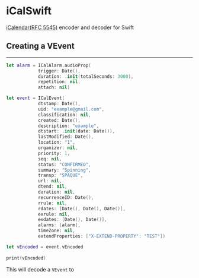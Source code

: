 # iCalSwift

[iCalendar(RFC 5545)](https://tools.ietf.org/html/rfc5545#section-3.8.7.4) encoder and decoder for Swift

## Creating a VEvent

---

 

```swift
let alarm = ICalAlarm.audioProp(
            trigger: Date(),
            duration: .init(totalSeconds: 3000),
            repetition: nil,
            attach: nil)

let event = ICalEvent(
            dtstamp: Date(),
            uid: "example@gmail.com",
            classification: nil,
            created: Date(),
            description: "example",
            dtstart: .init(date: Date()),
            lastModified: Date(),
            location: "1",
            organizer: nil,
            priority: 1,
            seq: nil,
            status: "CONFIRMED",
            summary: "Spinning",
            transp: "SPAQUE",
            url: nil,
            dtend: nil,
            duration: nil,
            recurrenceID: Date(),
            rrule: nil,
            rdates: [Date(), Date(), Date()],
            exrule: nil,
            exdates: [Date(), Date()],
            alarms: [alarm],
            timeZone: nil,
            extendProperties: ["X-EXTEND-PROPERTY": "TEST"])

let vEncoded = event.vEncoded
        
print(vEncoded)
```

This will decode a `VEvent` to
